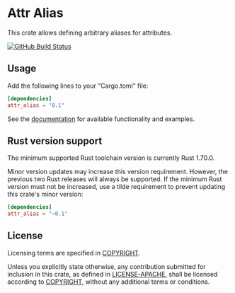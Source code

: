 # Attr Alias

This crate allows defining arbitrary aliases for attributes.

[![GitHub Build Status](https://github.com/dylni/attr_alias/workflows/build/badge.svg?branch=master)](https://github.com/dylni/attr_alias/actions?query=branch%3Amaster)

## Usage

Add the following lines to your "Cargo.toml" file:

```toml
[dependencies]
attr_alias = "0.1"
```

See the [documentation] for available functionality and examples.

## Rust version support

The minimum supported Rust toolchain version is currently Rust 1.70.0.

Minor version updates may increase this version requirement. However, the
previous two Rust releases will always be supported. If the minimum Rust
version must not be increased, use a tilde requirement to prevent updating this
crate's minor version:

```toml
[dependencies]
attr_alias = "~0.1"
```

## License

Licensing terms are specified in [COPYRIGHT].

Unless you explicitly state otherwise, any contribution submitted for inclusion
in this crate, as defined in [LICENSE-APACHE], shall be licensed according to
[COPYRIGHT], without any additional terms or conditions.

[COPYRIGHT]: https://github.com/dylni/attr_alias/blob/master/COPYRIGHT
[documentation]: https://docs.rs/attr_alias
[LICENSE-APACHE]: https://github.com/dylni/attr_alias/blob/master/LICENSE-APACHE
